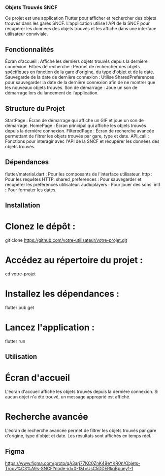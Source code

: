 ### Objets Trouvés SNCF
Ce projet est une application Flutter pour afficher et rechercher des objets trouvés dans les gares SNCF. L'application utilise l'API de la SNCF pour récupérer les données des objets trouvés et les affiche dans une interface utilisateur conviviale.

## Fonctionnalités
Écran d'accueil : Affiche les derniers objets trouvés depuis la dernière connexion.
Filtres de recherche : Permet de rechercher des objets spécifiques en fonction de la gare d'origine, du type d'objet et de la date.
Sauvegarde de la date de dernière connexion : Utilise SharedPreferences pour sauvegarder la date de la dernière connexion afin de ne montrer que les nouveaux objets trouvés.
Son de démarrage : Joue un son de démarrage lors du lancement de l'application.

## Structure du Projet
StartPage : Écran de démarrage qui affiche un GIF et joue un son de démarrage.
HomePage : Écran principal qui affiche les objets trouvés depuis la dernière connexion.
FilteredPage : Écran de recherche avancée permettant de filtrer les objets trouvés par gare, type et date.
API_call : Fonctions pour interagir avec l'API de la SNCF et récupérer les données des objets trouvés.

## Dépendances
flutter/material.dart : Pour les composants de l'interface utilisateur.
http : Pour les requêtes HTTP.
shared_preferences : Pour sauvegarder et récupérer les préférences utilisateur.
audioplayers : Pour jouer des sons.
intl : Pour formater les dates.

## Installation
# Clonez le dépôt :
git clone https://github.com/votre-utilisateur/votre-projet.git

# Accédez au répertoire du projet :
cd votre-projet

# Installez les dépendances :
flutter pub get

# Lancez l'application :
flutter run

## Utilisation
# Écran d'accueil
L'écran d'accueil affiche les objets trouvés depuis la dernière connexion. Si aucun objet n'a été trouvé, un message approprié est affiché.

# Recherche avancée
L'écran de recherche avancée permet de filtrer les objets trouvés par gare d'origine, type d'objet et date. Les résultats sont affichés en temps réel.

## Figma 
https://www.figma.com/proto/qA3arj77KC0ZnK4BeYKR0n/Objets-Trouv%C3%A9s-SNCF?node-id=0-1&t=UsC5DDERkqBpuey1-1 

